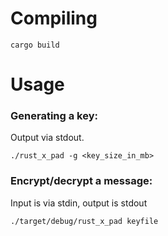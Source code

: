 # Compiling

`cargo build`

# Usage

### Generating a key:

Output via stdout.

`./rust_x_pad -g <key_size_in_mb>`

### Encrypt/decrypt a message:

Input is via stdin, output is stdout

`./target/debug/rust_x_pad keyfile`
